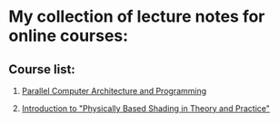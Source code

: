 # My collection of lecture notes for online courses:

## Course list:

1. [ Parallel Computer Architecture and Programming](http://15418.courses.cs.cmu.edu/tsinghua2017/)

2. [Introduction to "Physically Based Shading in Theory and Practice"](https://www.youtube.com/watch?v=j-A0mwsJRmk)